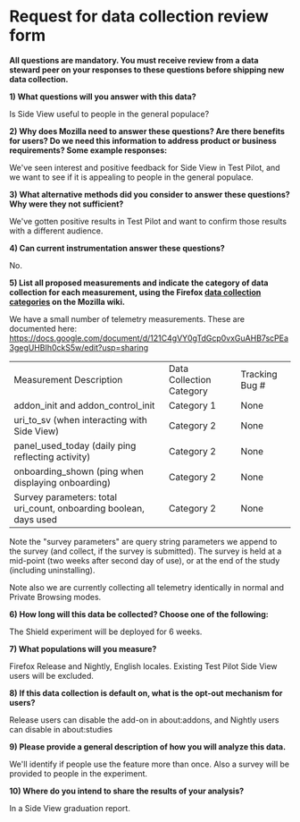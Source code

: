 # Request for data collection review form

**All questions are mandatory. You must receive review from a data steward peer on your responses to these questions before shipping new data collection.**

**1) What questions will you answer with this data?**

Is Side View useful to people in the general populace?

**2) Why does Mozilla need to answer these questions?  Are there benefits for users? Do we need this information to address product or business requirements? Some example responses:**

We've seen interest and positive feedback for Side View in Test Pilot, and we want to see if it is appealing to people in the general populace.

**3) What alternative methods did you consider to answer these questions? Why were they not sufficient?**

We've gotten positive results in Test Pilot and want to confirm those results with a different audience.

**4) Can current instrumentation answer these questions?**

No.

**5) List all proposed measurements and indicate the category of data collection for each measurement, using the Firefox [data collection categories](https://wiki.mozilla.org/Firefox/Data_Collection) on the Mozilla wiki.**

We have a small number of telemetry measurements. These are documented here: https://docs.google.com/document/d/121C4gVY0gTdGcp0vxGuAHB7scPEa3gegUHBIh0ckS5w/edit?usp=sharing

<table>
  <tr>
    <td>Measurement Description</td>
    <td>Data Collection Category</td>
    <td>Tracking Bug #</td>
  </tr>
  <tr>
    <td>addon_init and addon_control_init</td>
    <td>Category 1</td>
    <td>None</td>
  </tr>
  <tr>
    <td>uri_to_sv (when interacting with Side View)</td>
    <td>Category 2</td>
    <td>None</td>
  </tr>
  <tr>
    <td>panel_used_today (daily ping reflecting activity)</td>
    <td>Category 2</td>
    <td>None</td>
  </tr>
  <tr>
    <td>onboarding_shown (ping when displaying onboarding)</td>
    <td>Category 2</td>
    <td>None</td>
  </tr>
  <tr>
    <td>Survey parameters: total uri_count, onboarding boolean, days used</td>
    <td>Category 2</td>
    <td>None</td>
  </tr>
</table>

Note the "survey parameters" are query string parameters we append to the survey (and collect, if the survey is submitted). The survey is held at a mid-point (two weeks after second day of use), or at the end of the study (including uninstalling).

Note also we are currently collecting all telemetry identically in normal and Private Browsing modes.

**6) How long will this data be collected?  Choose one of the following:**

The Shield experiment will be deployed for 6 weeks.

**7) What populations will you measure?**

Firefox Release and Nightly, English locales. Existing Test Pilot Side View users will be excluded.

**8) If this data collection is default on, what is the opt-out mechanism for users?**

Release users can disable the add-on in about:addons, and Nightly users can disable in about:studies

**9) Please provide a general description of how you will analyze this data.**

We'll identify if people use the feature more than once. Also a survey will be provided to people in the experiment.

**10) Where do you intend to share the results of your analysis?**

In a Side View graduation report.

